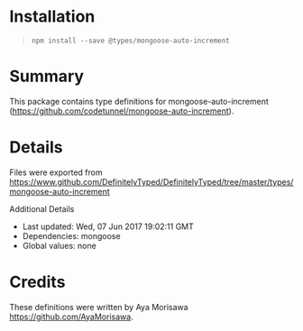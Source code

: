 # Installation
> `npm install --save @types/mongoose-auto-increment`

# Summary
This package contains type definitions for mongoose-auto-increment (https://github.com/codetunnel/mongoose-auto-increment).

# Details
Files were exported from https://www.github.com/DefinitelyTyped/DefinitelyTyped/tree/master/types/mongoose-auto-increment

Additional Details
 * Last updated: Wed, 07 Jun 2017 19:02:11 GMT
 * Dependencies: mongoose
 * Global values: none

# Credits
These definitions were written by Aya Morisawa <https://github.com/AyaMorisawa>.
